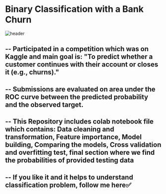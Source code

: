 # Binary Classification with a Bank Churn

![header](https://github.com/omkardesai2827/Bank-Churn-prediction-binary-classification-project/assets/116914474/b700c54f-6838-43fc-a09b-8d4ae0ccebc2)

## -- Participated in a competition which was on Kaggle and main goal is: "To predict whether a customer continues with their account or closes it (e.g., churns)."

## -- Submissions are evaluated on area under the ROC curve between the predicted probability and the observed target.

## -- This Repository includes colab notebook file which contains: Data cleaning and transformation, Feature importance, Model building, Comparing the models, Cross validation and overfitting test, final section where we find the probabilities of provided testing data

## -- If you like it and it helps to understand classification problem, follow me here✅
